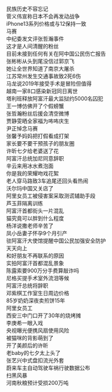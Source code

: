 民族历史不容忘记  
菅义伟宣称日本不会再发动战争  
iPhone13系列价格或与12保持一致  
马赛  
中纪委发文评张哲瀚事件  
这才是人间清醒的粉丝  
目前未接到任何有关在阿中国公民伤亡报告  
张彬彬从头到尾没信过郭京飞  
她让全世界知道了南京大屠杀  
江苏常州发生交通事故致2死6伤  
马龙说2019年接受手术是冒险但值得  
越南一家8口感染新冠同日离世  
塔利班释放阿富汗最大监狱约5000名囚犯  
王一博仿佛开了个假螃蟹  
张哲瀚粉丝后援会清空微博  
贾静雯晒全家福为咘咘庆生  
尹正悼念马赛  
张馨予妈妈把打假看成打架  
家长要不要干预孩子的朋友圈  
许昕七夕给老婆送了花  
阿富汗总统加尼同意辞职  
辛云来用冰水煮泡面  
你是我的荣耀吻戏花絮  
老人穿马路致3车追尾还回头看热闹  
沃尔玛中国又关店了  
阿里女员工被侵害案采取测谎辅助手段  
芦玉菲隔离训练  
阿富汗首都街头一片混乱  
猫究竟可以胖到什么程度  
杨洋说撒老师辛苦了  
凤小岳妻子怀孕9个月引产  
驻阿富汗大使馆提醒中国公民加强安全防护  
天天向上  
和好朋友不再联系的原因  
实拍阿富汗首都混乱景象  
陈露索要900万分手费算敲诈吗  
尼格买提手术室外流泪等候  
阿富汗总统将辞职  
邓紫棋工作室生日周边价格  
85岁奶奶深夜卖煎饼15年  
阿里女员工  
西安三中门口开了30年的烧烤摊  
李庚希一眼入戏  
央视曝光便携风扇使用风险  
被猫咪的背影萌到了  
开了美颜后的许昕  
老baby的七夕太上头了  
张艺兴中式盘扣流光外套  
蔚来车主自动驾驶车祸行驶数据公布  
扫黑风暴  
河南秋粮预计受损200万吨  
